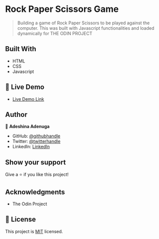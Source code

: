 # Rock Paper Scissors Game

> Building a game of Rock Paper Scissors to be played against the computer. This was built with Javascript functionalities and loaded dynamically for THE ODIN PROJECT


## Built With

- HTML
- CSS
- Javascript

## 🚀 Live Demo <a name="live-demo"></a>

- [Live Demo Link](https://nuga0909.github.io/Rock-Paper-Scissors/dist/)


## Author

👤 **Adeshina Adenuga**

- GitHub: [@githubhandle](https://github.com/nuga0909)
- Twitter: [@twitterhandle](https://twitter.com/nuga0909)
- LinkedIn: [LinkedIn](https://github.com/Nuga0909)


## Show your support

Give a ⭐️ if you like this project!

## Acknowledgments

- The Odin Project


## 📝 License

This project is [MIT](https://choosealicense.com/licenses/mit/) licensed.